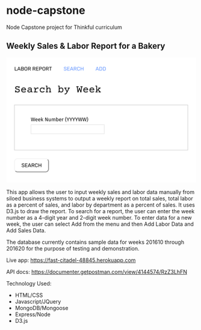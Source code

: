 # node-capstone
Node Capstone project for Thinkful curriculum

## Weekly Sales & Labor Report for a Bakery


![Screenshot of Home Page](public/images/screenshot2.png "Home Page")

This app allows the user to input weekly sales and labor data manually from siloed business systems to output a weekly report on total sales, total labor as a percent of sales, and labor by department as a percent of sales. It uses D3.js to draw the report. To search for a report, the user can enter the week number as a 4-digit year and 2-digit week number. To enter data for a new week, the user can select Add from the menu and then Add Labor Data and Add Sales Data.

The database currently contains sample data for weeks 201610 through 201620 for the purpose of testing and demonstration.

Live app: <https://fast-citadel-48845.herokuapp.com>

API docs: <https://documenter.getpostman.com/view/4144574/RzZ3LhFN>

Technology Used:

 - HTML/CSS
 - Javascript/JQuery
 - MongoDB/Mongoose
 - Express/Node
 - D3.js


